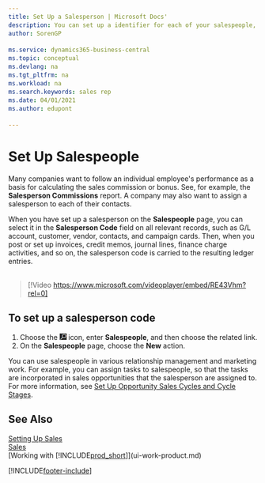 ```yaml
---
title: Set Up a Salesperson | Microsoft Docs'
description: You can set up a identifier for each of your salespeople, so you can track an individual's performance or assign a salesperson to a contact.
author: SorenGP

ms.service: dynamics365-business-central
ms.topic: conceptual
ms.devlang: na
ms.tgt_pltfrm: na
ms.workload: na
ms.search.keywords: sales rep
ms.date: 04/01/2021
ms.author: edupont

---
```

# Set Up Salespeople
Many companies want to follow an individual employee's performance as a basis for calculating the sales commission or bonus. See, for example, the **Salesperson Commissions** report. A company may also want to assign a salesperson to each of their contacts.

When you have set up a salesperson on the **Salespeople** page, you can select it in the **Salesperson Code** field on all relevant records, such as G/L account, customer, vendor, contacts, and campaign cards. Then, when you post or set up invoices, credit memos, journal lines, finance charge activities, and so on, the salesperson code is carried to the resulting ledger entries.
<br><br>  
> [!Video https://www.microsoft.com/videoplayer/embed/RE43Vhm?rel=0]

## To set up a salesperson code
1. Choose the ![Lightbulb that opens the Tell Me feature](media/ui-search/search_small.png "Tell me what you want to do") icon, enter **Salespeople**, and then choose the related link.
2. On the **Salespeople** page, choose the **New** action.

You can use salespeople in various relationship management and marketing work. For example, you can assign tasks to salespeople, so that the tasks are incorporated in sales opportunities that the salesperson are assigned to. For more information, see [Set Up Opportunity Sales Cycles and Cycle Stages](marketing-how-setup-opportunity-sales-cycles-stages.md).

## See Also
[Setting Up Sales](sales-setup-sales.md)  
[Sales](sales-manage-sales.md)  
[Working with [!INCLUDE[prod_short](includes/prod_short.md)]](ui-work-product.md)  


[!INCLUDE[footer-include](includes/footer-banner.md)]